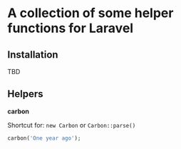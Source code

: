 # A collection of some helper functions for Laravel


## Installation

TBD


## Helpers

**carbon**

Shortcut for: `new Carbon` or `Carbon::parse()`
``` php
carbon('One year ago');
```